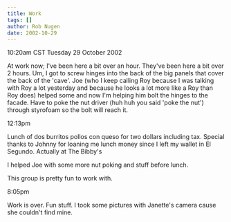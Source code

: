 ```yaml
---
title: Work
tags: []
author: Rob Nugen
date: 2002-10-29
---
```


<p class=date>10:20am CST Tuesday 29 October 2002</p>

<p>At work now; I've been here a bit over an hour.  They've been here
a bit over 2 hours.  Um, I got to screw hinges into the back of the
big panels that cover the back of the 'cave'.  Joe (who I keep calling
Roy because I was talking with Roy a lot yesterday and because he
looks a lot more like a Roy than Roy does) helped some and now I'm
helping him bolt the hinges to the facade.  Have to poke the nut
driver (huh huh you said 'poke the nut') through styrofoam so the bolt
will reach it.</p>

<p class=date>12:13pm</p>

<p>Lunch of dos burritos pollos con queso for two dollars including
tax.  Special thanks to Johnny for loaning me lunch money since I
left my wallet in El Segundo.  Actually at The Bibby's</p>

<p>I helped Joe with some more nut poking and stuff before lunch.</p>

<p>This group is pretty fun to work with.</p>

<p class=date>8:05pm</p>

<p>Work is over.  Fun stuff.  I took some pictures with Janette's
camera cause she couldn't find mine.</p>
